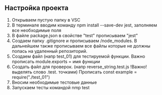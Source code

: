 ## Настройка проекта

1. Открываем пустую папку в VSC
2. В терминале вводим команду npm install --save-dev jest, заполняем все необходимые поля
3. В файле package.json в свойстве "test" прописываем "jest"
4. Создаем папку .gitignore и прописываем /node_modules. В дальнейшем также прописываем 
все файлы которые не должны попась на удаленный репозиторий.
5. Создаем файл (напр test_01) для тестируемой функции. Важно прописать
module.exports = имя функции
6. Создать файл для проверок. (напр reverse_string.test.js !Важно! выделять слово 
.test. точками) Прописать const example = require("./test_01")
7. Вносим необходимые тестовые данные
8. Запускаем тесты командой nmp test

